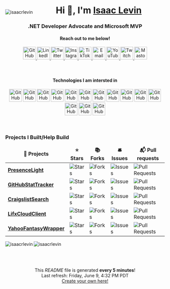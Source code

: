 <div align="center">
  <p style="float:left" align="left">
    <img src="https://komarev.com/ghpvc/?username=isaacrlevin" alt="isaacrlevin" />
  </p>
  <h1>
    Hi 👋, I'm <a href="https://www.isaaclevin.com" rel="me noopener noreffer" target="_blank">Isaac Levin</a>
  </h1>
  <h3>
    .NET Developer Advocate and Microsoft MVP
    </h3>
</div>
<div align="center">
  <h4>Reach out to me below!</h4>
  <a href="https://github.com/isaacrlevin" target="_blank" rel="me noopener noreffer">
    <picture>
      <source media="(prefers-color-scheme: dark)" height="40" srcset="https://cdn.simpleicons.org/github/white">
      <img height="40" width="40" alt="GitHub" src="https://cdn.simpleicons.org/github">
    </picture>
  </a>
  <a href="https://linkedin.com/in/isaacrobinlevin" target="_blank" rel="me noopener noreffer">
    <picture>
      <source media="(prefers-color-scheme: dark)" height="40" srcset="https://cdn.simpleicons.org/linkedin/white">
      <img height="40" width="40" alt="LinkedIn" src="https://cdn.simpleicons.org/linkedin">
    </picture>
  </a>
  <a href="https://twitter.com/isaacrlevin" target="_blank" rel="me noopener noreffer">
    <picture>
      <source media="(prefers-color-scheme: dark)" height="40" srcset="https://cdn.simpleicons.org/twitter/white">
      <img height="40" width="40" alt="Twitter" src="https://cdn.simpleicons.org/twitter">
    </picture>
  </a>
  <a href="https://www.instagram.com/isaacrlevin/" target="_blank" rel="me noopener noreffer">
    <picture>
      <source media="(prefers-color-scheme: dark)" height="40" srcset="https://cdn.simpleicons.org/instagram/white">
      <img height="40" width="40" alt="Instagram" src="https://cdn.simpleicons.org/instagram">
    </picture>
  </a>
  <a href="https://www.tiktok.com/@isaacrlevin/" target="_blank" rel="me noopener noreffer">
    <picture>
      <source media="(prefers-color-scheme: dark)" height="40" srcset="https://cdn.simpleicons.org/tiktok/white">
      <img height="40" width="40" alt="TikTok" src="https://cdn.simpleicons.org/tiktok">
    </picture>
  </a>
  <a href="mailto:isaac@isaaclevin.com" rel="me noopener noreffer">
    <picture>
      <source media="(prefers-color-scheme: dark)" height="40" srcset="https://cdn.simpleicons.org/maildotru/white">
      <img height="40" width="40" alt="Email" src="https://cdn.simpleicons.org/maildotru">
    </picture>
  </a>
  <a href="https://www.youtube.com/@isaacrlevin" rel="me noopener noreffer" target="_blank">
    <picture>
      <source media="(prefers-color-scheme: dark)" height="40" srcset="https://cdn.simpleicons.org/youtube/white">
      <img height="40" width="40" alt="YouTube" src="https://cdn.simpleicons.org/youtube">
    </picture>
  </a>
  <a href="https://www.twitch.tv/isaacrlevin" rel="me noopener noreffer" target="_blank">
    <picture>
      <source media="(prefers-color-scheme: dark)" height="40" srcset="https://cdn.simpleicons.org/twitch/white">
      <img height="40" width="40" alt="Twitch" src="https://cdn.simpleicons.org/twitch">
    </picture>
  </a>
  <a href="https://fosstodon.org/@isaacrlevin" rel="me noopener noreffer" target="_blank">
    <picture>
      <source media="(prefers-color-scheme: dark)" height="40" srcset="https://cdn.simpleicons.org/mastodon/white">
      <img height="40" width="40" alt="Mastodon" src="https://cdn.simpleicons.org/mastodon">
    </picture>
  </a>
</div>
<br /><br />
<div align="center">
  <h4>Technologies I am intersted in</h4>
  <picture>
    <source media="(prefers-color-scheme: dark)" height="40" srcset="https://cdn.simpleicons.org/dotnet/white">
    <img height="40" width="40" alt="GitHub" src="https://cdn.simpleicons.org/dotnet">
  </picture>
  <picture>
    <source media="(prefers-color-scheme: dark)" height="40" srcset="https://cdn.simpleicons.org/csharp/white">
    <img height="40" width="40" alt="GitHub" src="https://cdn.simpleicons.org/csharp">
  </picture> 
  <picture>
    <source media="(prefers-color-scheme: dark)" height="40" srcset="https://cdn.simpleicons.org/git/white">
    <img height="40" width="40" alt="GitHub" src="https://cdn.simpleicons.org/git">
  </picture>
  <picture>
    <source media="(prefers-color-scheme: dark)" height="40" srcset="https://cdn.simpleicons.org/gnubash/white">
    <img height="40" width="40" alt="GitHub" src="https://cdn.simpleicons.org/gnubash">
  </picture>
  <picture>
    <source media="(prefers-color-scheme: dark)" height="40" srcset="https://cdn.simpleicons.org/docker/white">
    <img height="40" width="40" alt="GitHub" src="https://cdn.simpleicons.org/docker">
  </picture>
  <picture>
    <source media="(prefers-color-scheme: dark)" height="40" srcset="https://cdn.simpleicons.org/kubernetes/white">
    <img height="40" width="40" alt="GitHub" src="https://cdn.simpleicons.org/kubernetes">
  </picture>
  <picture>
    <source media="(prefers-color-scheme: dark)" height="40" srcset="https://cdn.simpleicons.org/html5/white">
    <img height="40" width="40" alt="GitHub" src="https://cdn.simpleicons.org/html5">
  </picture>
  <picture>
    <source media="(prefers-color-scheme: dark)" height="40" srcset="https://cdn.simpleicons.org/bootstrap/white">
    <img height="40" width="40" alt="GitHub" src="https://cdn.simpleicons.org/bootstrap">
  </picture>
    <picture>
    <source media="(prefers-color-scheme: dark)" height="40" srcset="https://cdn.simpleicons.org/javascript/white">
    <img height="40" width="40" alt="GitHub" src="https://cdn.simpleicons.org/javascript">
  </picture>
  <picture>
    <source media="(prefers-color-scheme: dark)" height="40" srcset="https://cdn.simpleicons.org/nodedotjs/white">
    <img height="40" width="40" alt="GitHub" src="https://cdn.simpleicons.org/nodedotjs">
  </picture>
  <picture>
    <source media="(prefers-color-scheme: dark)" height="40" srcset="https://cdn.simpleicons.org/typescript/white">
    <img height="40" width="40" alt="GitHub" src="https://cdn.simpleicons.org/typescript">
  </picture>
  <picture>
    <source media="(prefers-color-scheme: dark)" height="40" srcset="https://cdn.simpleicons.org/vuedotjs/white">
    <img height="40" width="40" alt="GitHub" src="https://cdn.simpleicons.org/vuedotjs">
  </picture>
  <picture>
    <source media="(prefers-color-scheme: dark)" height="40" srcset="https://cdn.simpleicons.org/angular/white">
    <img height="40" width="40" alt="GitHub" src="https://cdn.simpleicons.org/angular">
  </picture>
  <picture>
    <source media="(prefers-color-scheme: dark)" height="40" srcset="https://cdn.simpleicons.org/python/white">
    <img height="40" width="40" alt="GitHub" src="https://cdn.simpleicons.org/python">
  </picture>
</div>
<br /><br />

<h3>Projects I Built/Help Build</h3>
<table>
  <thead align="center">
    <tr border: none;>
      <td><b>🎁 Projects</b></td>
      <td><b>⭐ Stars</b></td>
      <td><b>📚 Forks</b></td>
      <td><b>🛎 Issues</b></td>
      <td><b>📬 Pull requests</b></td>
    </tr>
  </thead>
  <tbody>
    <tr>
	  <td><a href="https://github.com/isaacrlevin/presencelight"><b>PresenceLight</b></a></td>
      <td><img alt="Stars" src="https://img.shields.io/github/stars/isaacrlevin/presencelight?style=flat-square&labelColor=343b41"/></td>
      <td><img alt="Forks" src="https://img.shields.io/github/forks/isaacrlevin/presencelight?style=flat-square&labelColor=343b41"/></td>
      <td><img alt="Issues" src="https://img.shields.io/github/issues/isaacrlevin/presencelight?style=flat-square&labelColor=343b41"/></td>
      <td><img alt="Pull Requests" src="https://img.shields.io/github/issues-pr/isaacrlevin/presencelight?style=flat-square&labelColor=343b41"/></td>
    </tr>
	  <tr>
	  <td><a href="https://github.com/isaacrlevin/GitHubStatTracker"><b>GitHubStatTracker</b></a></td>
      <td><img alt="Stars" src="https://img.shields.io/github/stars/isaacrlevin/GitHubStatTracker?style=flat-square&labelColor=343b41"/></td>
      <td><img alt="Forks" src="https://img.shields.io/github/forks/isaacrlevin/GitHubStatTracker?style=flat-square&labelColor=343b41"/></td>
      <td><img alt="Issues" src="https://img.shields.io/github/issues/isaacrlevin/GitHubStatTracker?style=flat-square&labelColor=343b41"/></td>
      <td><img alt="Pull Requests" src="https://img.shields.io/github/issues-pr/isaacrlevin/GitHubStatTracker?style=flat-square&labelColor=343b41"/></td>
    </tr>
		<tr>
			<td><a href="https://github.com/isaacrlevin/CraigslistSearch"><b>CraigslistSearch</b></a></td>
      <td><img alt="Stars" src="https://img.shields.io/github/stars/isaacrlevin/CraigslistSearch?style=flat-square&labelColor=343b41"/></td>
      <td><img alt="Forks" src="https://img.shields.io/github/forks/isaacrlevin/CraigslistSearch?style=flat-square&labelColor=343b41"/></td>
      <td><img alt="Issues" src="https://img.shields.io/github/issues/isaacrlevin/CraigslistSearch?style=flat-square&labelColor=343b41"/></td>
      <td><img alt="Pull Requests" src="https://img.shields.io/github/issues-pr/isaacrlevin/CraigslistSearch?style=flat-square&labelColor=343b41"/></td>
    </tr>
    		<tr>
			<td><a href="https://github.com/isaacrlevin/LifxCloudClient"><b>LifxCloudClient</b></a></td>
      <td><img alt="Stars" src="https://img.shields.io/github/stars/isaacrlevin/LifxCloudClient?style=flat-square&labelColor=343b41"/></td>
      <td><img alt="Forks" src="https://img.shields.io/github/forks/isaacrlevin/LifxCloudClient?style=flat-square&labelColor=343b41"/></td>
      <td><img alt="Issues" src="https://img.shields.io/github/issues/isaacrlevin/LifxCloudClient?style=flat-square&labelColor=343b41"/></td>
      <td><img alt="Pull Requests" src="https://img.shields.io/github/issues-pr/isaacrlevin/LifxCloudClient?style=flat-square&labelColor=343b41"/></td>
    </tr>
        		<tr>
			<td><a href="https://github.com/isaacrlevin/YahooFantasyWrapper"><b>YahooFantasyWrapper</b></a></td>
      <td><img alt="Stars" src="https://img.shields.io/github/stars/isaacrlevin/YahooFantasyWrapper?style=flat-square&labelColor=343b41"/></td>
      <td><img alt="Forks" src="https://img.shields.io/github/forks/isaacrlevin/YahooFantasyWrapper?style=flat-square&labelColor=343b41"/></td>
      <td><img alt="Issues" src="https://img.shields.io/github/issues/isaacrlevin/YahooFantasyWrapper?style=flat-square&labelColor=343b41"/></td>
      <td><img alt="Pull Requests" src="https://img.shields.io/github/issues-pr/isaacrlevin/YahooFantasyWrapper?style=flat-square&labelColor=343b41"/></td>
    </tr>
  </tbody>
</table>

<div align="center">

<img align="left" src="https://github-readme-stats.vercel.app/api/top-langs/?username=isaacrlevin&layout=default&hide=html" alt="isaacrlevin" />


<img align="left" src="https://github-readme-stats.vercel.app/api?username=isaacrlevin&show_icons=true" alt="isaacrlevin" />


</div>
<br /><br />
<br /><br />
<p align="center">This <i>README</i> file is generated <b>every 5 minutes</b>!</br>Last refresh: Friday, June 9, 4:32 PM PDT<br /><a href="https://medium.com/@th.guibert/how-to-create-a-self-updating-readme-md-for-your-github-profile-f8b05744ca91">Create your own here!</a></p>
